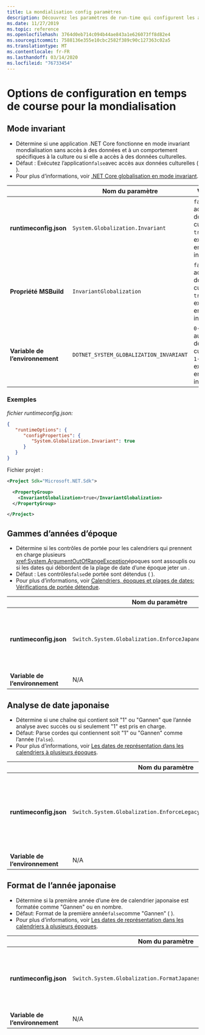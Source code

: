```yaml
---
title: La mondialisation config paramètres
description: Découvrez les paramètres de run-time qui configurent les aspects de la mondialisation d’une application .NET Core, par exemple, comment elle analyse les dates japonaises.
ms.date: 11/27/2019
ms.topic: reference
ms.openlocfilehash: 3764d0eb714c094b44ae843a1e626073ff8d82e4
ms.sourcegitcommit: 7588136e355e10cbc2582f389c90c127363c02a5
ms.translationtype: MT
ms.contentlocale: fr-FR
ms.lasthandoff: 03/14/2020
ms.locfileid: "76733454"
---
```

# <a name="run-time-configuration-options-for-globalization"></a>Options de configuration en temps de course pour la mondialisation

## <a name="invariant-mode"></a>Mode invariant

- Détermine si une application .NET Core fonctionne en mode invariant mondialisation sans accès à des données et à un comportement spécifiques à la culture ou si elle a accès à des données culturelles.
- Défaut : Exécutez l’application`false`avec accès aux données culturelles ( ).
- Pour plus d’informations, voir [.NET Core globalisation en mode invariant](https://github.com/dotnet/runtime/blob/master/docs/design/features/globalization-invariant-mode.md).

| | Nom du paramètre | Valeurs |
| - | - | - |
| **runtimeconfig.json** | `System.Globalization.Invariant` | `false`- accès aux données culturelles<br/>`true`- exécuter en mode invariant |
| **Propriété MSBuild** | `InvariantGlobalization` | `false`- accès aux données culturelles<br/>`true`- exécuter en mode invariant |
| **Variable de l’environnement** | `DOTNET_SYSTEM_GLOBALIZATION_INVARIANT` | `0`- accès aux données culturelles<br/>`1`- exécuter en mode invariant |

### <a name="examples"></a>Exemples

*fichier runtimeconfig.json:*

```json
{
   "runtimeOptions": {
      "configProperties": {
         "System.Globalization.Invariant": true
      }
   }
}
```

Fichier projet :

```xml
<Project Sdk="Microsoft.NET.Sdk">

  <PropertyGroup>
    <InvariantGlobalization>true</InvariantGlobalization>
  </PropertyGroup>

</Project>
```

## <a name="era-year-ranges"></a>Gammes d’années d’époque

- Détermine si les contrôles de portée pour les calendriers qui prennent en charge plusieurs <xref:System.ArgumentOutOfRangeException>époques sont assouplis ou si les dates qui débordent de la plage de date d’une époque jeter un .
- Défaut : Les contrôles`false`de portée sont détendus ( ).
- Pour plus d’informations, voir [Calendriers, époques et plages de dates: Vérifications de portée détendue](../../standard/datetime/working-with-calendars.md#calendars-eras-and-date-ranges-relaxed-range-checks).

| | Nom du paramètre | Valeurs |
| - | - | - |
| **runtimeconfig.json** | `Switch.System.Globalization.EnforceJapaneseEraYearRanges` | `false`- contrôles de portée détendus<br/>`true`- les débordements causent une exception |
| **Variable de l’environnement** | N/A | N/A |

## <a name="japanese-date-parsing"></a>Analyse de date japonaise

- Détermine si une chaîne qui contient soit "1" ou "Gannen" que l’année analyse avec succès ou si seulement "1" est pris en charge.
- Défaut: Parse cordes qui contiennent soit "1" ou "Gannen" comme l’année (`false`).
- Pour plus d’informations, voir [Les dates de représentation dans les calendriers à plusieurs époques](../../standard/datetime/working-with-calendars.md#represent-dates-in-calendars-with-multiple-eras).

| | Nom du paramètre | Valeurs |
| - | - | - |
| **runtimeconfig.json** | `Switch.System.Globalization.EnforceLegacyJapaneseDateParsing` | `false`- "Gannen" ou "1" est soutenu<br/>`true`- seul "1" est pris en charge |
| **Variable de l’environnement** | N/A | N/A |

## <a name="japanese-year-format"></a>Format de l’année japonaise

- Détermine si la première année d’une ère de calendrier japonaise est formatée comme "Gannen" ou en nombre.
- Défaut: Format de la première année`false`comme "Gannen" ( ).
- Pour plus d’informations, voir [Les dates de représentation dans les calendriers à plusieurs époques](../../standard/datetime/working-with-calendars.md#represent-dates-in-calendars-with-multiple-eras).

| | Nom du paramètre | Valeurs |
| - | - | - |
| **runtimeconfig.json** | `Switch.System.Globalization.FormatJapaneseFirstYearAsANumber` | `false`- format comme "Gannen"<br/>`true`- format comme numéro |
| **Variable de l’environnement** | N/A | N/A |
